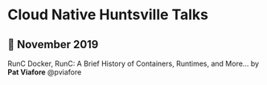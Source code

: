 # Cloud Native Huntsville Talks

## :jack_o_lantern: November 2019
RunC Docker, RunC: A Brief History of Containers, Runtimes, and More...
by **Pat Viafore** @pviafore

